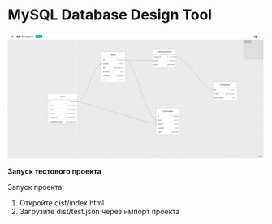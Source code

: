 # MySQL Database Design Tool

<img src="https://raw.githubusercontent.com/whidrubeld/designer/master/screenshots/preview.png">

<b>Запуск тестового проекта</b>

Запуск проекта:
1. Откройте dist/index.html
2. Загрузите dist/test.json через импорт проекта